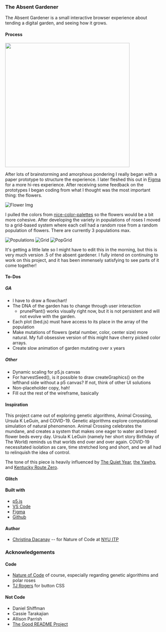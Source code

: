 <!-- Every README should start with an H1 -->

### The Absent Gardener

The Absent Gardener is a small interactive browser experience about tending a digital garden, and seeing how it grows.

#### Process

<img src="https://github.com/c-dacanay/absent-gardener/blob/master/images/wireframe.JPG" width="400" text-align="top">

After lots of brainstorming and amorphous pondering I really began with a paper prototype to structure the experience. I later fleshed this out in [Figma](https://www.figma.com/proto/bJeLfedG8qUAIls40RwDMa/Absent-Gardener-Playtest?node-id=2%3A3&viewport=438%2C-12%2C0.5&scaling=min-zoom) for a more hi-res experience. After receiving some feedback on the prototypes I began coding from what I thought was the most important thing: the flowers.

![Flower Img](https://github.com/c-dacanay/absent-gardener/blob/master/images/0polar.png)

I pulled the colors from [nice-color-palettes](https://www.npmjs.com/package/nice-color-palettes) so the flowers would be a bit more cohesive. After developing the variety in populations of roses I moved to a grid-based system where each cell had a random rose from a random population of flowers. There are currently 3 populations max.

![Populations](https://github.com/c-dacanay/absent-gardener/blob/master/images/1populations.png)
![Grid](https://github.com/c-dacanay/absent-gardener/blob/master/images/1grid.png)
![PopGrid](https://github.com/c-dacanay/absent-gardener/blob/master/images/1popgrids.png)

It's getting a little late so I might have to edit this in the morning, but this is very much version .5 of the absent gardener. I fully intend on continuing to work on this project, and it has been immensely satisfying to see parts of it come together!

<!-- ![Wireframe](https://github.com/c-dacanay/dwd-beautiful-day/blob/master/process/figma.png) -->

<!-- It is essential to describe how to set up your project -->

#### To-Dos

##### GA

- I have to draw a flowchart!
- The DNA of the garden has to change through user interaction
  - prunePlant() works visually right now, but it is not persistent and will not evolve with the garden.
- Each plot (bed.js) must have access to its place in the array of the population
- Make mutations of flowers (petal number, color, center size) more natural. My full obsessive version of this might have cherry picked color arrays.
- Create slow animation of garden mutating over x years

##### Other

- Dynamic scaling for p5.js canvas
- For harvestSeed(), is it possible to draw createGraphics() on the lefthand side without a p5 canvas? If not, think of other UI solutions
- Non-placeholder copy, hah!
- Fill out the rest of the wireframe, basically

#### Inspiration

This project came out of exploring genetic algorithms, Animal Crossing, Ursula K LeGuin, and COVID-19. Genetic algorithms explore computational simulation of natural phenomenon. Animal Crossing celebrates the mundane, and creates a system that makes one eager to water and breed flower beds every day. Ursula K LeGuin (namely her short story Birthday of The World) reminds us that worlds end over and over again. COVID-19 necessitated isolation as care, time stretched long and short, and we all had to relinquish the idea of control.

The tone of this piece is heavily influenced by [The Quiet Year](https://buriedwithoutceremony.com/the-quiet-year), [the Yawhg](http://www.theyawhg.com/), and [Kentucky Route Zero](http://kentuckyroutezero.com/).

#### Glitch

<!-- This project [is hosted on Glitch.](https://c-dacanay-dwd-beautiful-day.glitch.me/) -->

#### Built with

- [p5.js](https://p5js.org/)
- [VS Code](https://code.visualstudio.com/)
- [Figma](https://www.figma.com/)
- [Github](https://github.com)

#### Author

- [Christina Dacanay](http://cdacanay.com/) -- for Nature of Code at [NYU ITP](https://itp.nyu.edu)

### Acknowledgements

#### Code

- [Nature of Code](http://natureofcode.com) of course, especially regarding genetic algorithims and polar roses
- [TJ Rogers](https://codepen.io/tjrogers82/pen/feLhp) for button CSS

#### Not Code

- Daniel Shiffman
- Cassie Tarakajian
- Allison Parrish
- [The Good README Project](https://github.com/itp-dwd/2020-spring/blob/master/templates/readme-template.md)
